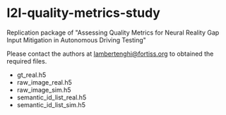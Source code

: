 # I2I-quality-metrics-study
Replication package of "Assessing Quality Metrics for Neural Reality Gap Input Mitigation in Autonomous Driving Testing"

Please contact the authors at lambertenghi@fortiss.org to obtained the required files.

- gt_real.h5
- raw_image_real.h5
- raw_image_sim.h5
- semantic_id_list_real.h5
- semantic_id_list_sim.h5

